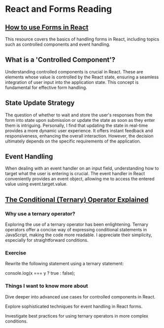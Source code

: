 # React and Forms Reading

## [How to use Forms in React](https://www.robinwieruch.de/react-form/)

This resource covers the basics of handling forms in React, including topics such as controlled components and event handling.

## What is a 'Controlled Component'?

Understanding controlled components is crucial in React. These are elements whose value is controlled by the React state, ensuring a seamless integration of user input into the application state. This concept is fundamental for effective form handling.

## State Update Strategy

The question of whether to wait and store the user's responses from the form into state upon submission or update the state as soon as they enter them is intriguing. Personally, I find that updating the state in real-time provides a more dynamic user experience. It offers instant feedback and responsiveness, enhancing the overall interaction. However, the decision ultimately depends on the specific requirements of the application.

## Event Handling

When dealing with an event handler on an input field, understanding how to target what the user is entering is crucial. The event handler in React conveniently provides an event object, allowing me to access the entered value using event.target.value.

## [The Conditional (Ternary) Operator Explained]((https://codeburst.io/javascript-the-conditional-ternary-operator-explained-cac7218beeff))

### Why use a ternary operator?

Exploring the use of a ternary operator has been enlightening. Ternary operators offer a concise way of expressing conditional statements in JavaScript, making the code more readable. I appreciate their simplicity, especially for straightforward conditions.

### Exercise

Rewrite the following statement using a ternary statement:

console.log(x === y ? true : false);

### Things I want to know more about

Dive deeper into advanced use cases for controlled components in React.

Explore sophisticated techniques for event handling in React forms.

Investigate best practices for using ternary operators in more complex conditions.
